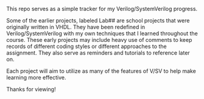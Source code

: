 This repo serves as a simple tracker for my Verilog/SystemVerilog progress.

Some of the earlier projects, labeled Lab## are school projects that were originally written in VHDL.
They have been redefined in Verilog/SystemVerilog with my own techniques that I learned throughout the course.
These early projects may include heavy use of comments to keep records of different coding styles or different approaches to the assignment.
They also serve as reminders and tutorials to reference later on.

Each project will aim to utilize as many of the features of V/SV to help make learning more effective.

Thanks for viewing! 
